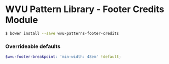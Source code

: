# WVU Pattern Library - Footer Credits Module

```bash
$ bower install --save wvu-patterns-footer-credits
```

### Overrideable defaults

```scss
$wvu-footer-breakpoint: 'min-width: 48em' !default;
```